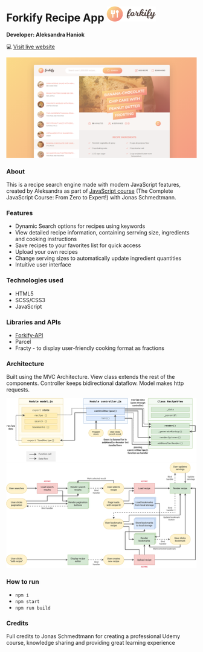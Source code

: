 # Forkify Recipe App <img src="src/img/logo.png" style="width: 130px; height:40px;">

**Developer: Aleksandra Haniok**

💻 [Visit live website](https://forkifyfood-aleksandra.netlify.app)

![Mockup](forkifyapp-mockup-image.png)

### About

This is a recipe search engine made with modern JavaScript features, created by Aleksandra as part of [JavaScript course](https://www.udemy.com/course/the-complete-javascript-course/) (The Complete JavaScript Course: From Zero to Expert!) with Jonas Schmedtmann.

### Features

- Dynamic Search options for recipes using keywords
- View detailed recipe information, containing serrving size, ingredients and cooking instructions
- Save recipes to your favorites list for quick access
- Upload your own recipes
- Change serving sizes to automatically update ingredient quantities
- Intuitive user interface

### Technologies used

- HTML5
- SCSS/CSS3
- JavaScript

### Libraries and APIs

- [Forkify-API](https://forkify-api.herokuapp.com/v2)
- Parcel
- Fracty - to display user-friendly cooking format as fractions

### Architecture

Built using the MVC Architecture. View class extends the rest of the components. Controller keeps bidirectional dataflow. Model makes http requests.

![Recipe Loading](forkify-architecture-recipe-loading.png)
![Flowchart](forkify-flowchart-part-3.png)

### How to run

- `npm i`
- `npm start`
- `npm run build`

### Credits

Full credits to Jonas Schmedtmann for creating a professional Udemy course, knowledge sharing and providing great learning experience
